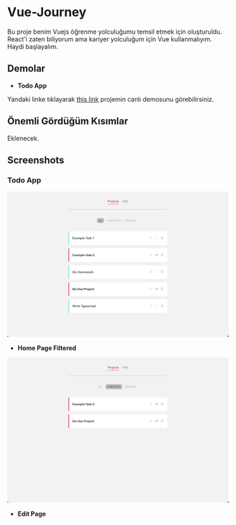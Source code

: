 # Vue-Journey

Bu proje benim Vuejs öğrenme yolculuğumu temsil etmek için oluşturuldu. React'i zaten biliyorum ama kariyer yolculuğum için Vue kullanmalıyım. Haydi başlayalım.

## Demolar

-  **Todo App**

Yandaki linke tıklayarak [this link](https://vue-complete-todo-list.netlify.app)
projemin canlı demosunu görebilirsiniz.

## Önemli Gördüğüm Kısımlar

Eklenecek.

## Screenshots

### Todo App

![App Screenshot](https://github.com/ramazandogna/Vue-Journey/blob/master/09-Project-1-Planner/project-planner/src/assets/screenshots/homepage.png)

-  **Home Page Filtered**

![App Screenshot](https://github.com/ramazandogna/Vue-Journey/blob/master/09-Project-1-Planner/project-planner/src/assets/screenshots/homepage-filtered.png)

-  **Edit Page**

